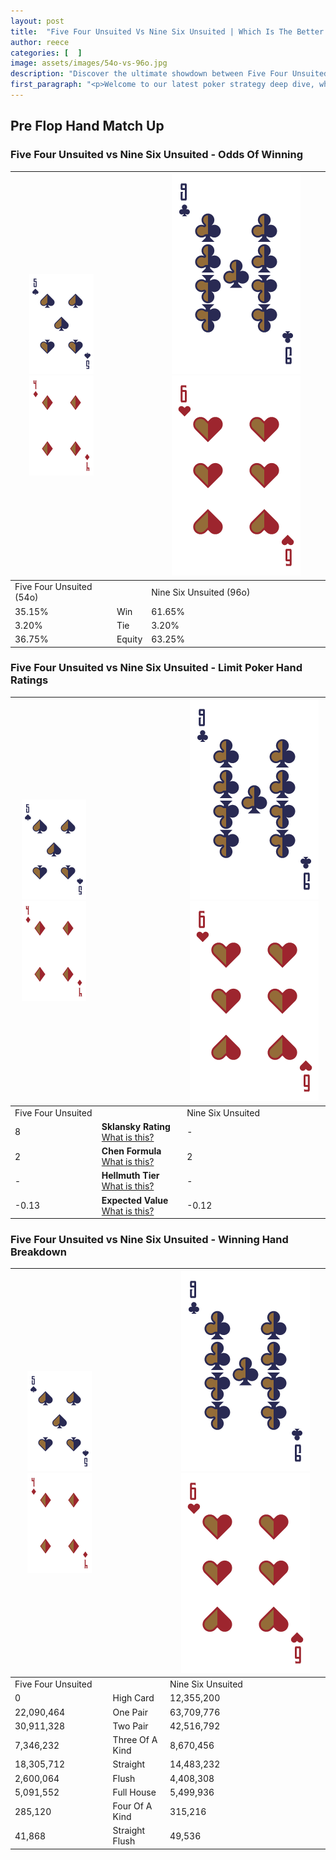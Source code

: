 ```yaml
---
layout: post
title:  "Five Four Unsuited Vs Nine Six Unsuited | Which Is The Better Hand In Poker? A Complete Guide"
author: reece
categories: [  ]
image: assets/images/54o-vs-96o.jpg
description: "Discover the ultimate showdown between Five Four Unsuited and Nine Six Unsuited in poker! Uncover the odds, strategies, and scenarios where one hand triumphs over the other. Get ready to up your poker game with this thrilling analysis."
first_paragraph: "<p>Welcome to our latest poker strategy deep dive, where we're pitting two distinct hands against each other in a high-stakes showdown: Five Four Unsuited vs Nine Six Unsuited.</p><p>In the dynamic world of poker, every decision counts, and knowing which hand holds the upper hand is key to your success at the table.</p><p>In this article, we'll dissect these two hands, explore the scenarios where one dominates the other, and equip you with the knowledge to make strategic choices that can tip the odds in your favor.</p><p>Get ready to unravel the intriguing dynamics of these poker hands and elevate your game to new heights.</p>"
---
```




[comment]: # (sp0)

## Pre Flop Hand Match Up

<div class="table hand-ratings" markdown="1"> 



### Five Four Unsuited vs Nine Six Unsuited - Odds Of Winning


    
| ![image info](assets/images/hand1/5.png) ![image info](assets/images/hand1/4o.png) |  | ![image info](assets/images/hand2/9.png) ![image info](assets/images/hand2/6o.png) |
| -------- | -------- | -------- |
| Five Four Unsuited (54o) |  | Nine Six Unsuited (96o) |
| 35.15% | Win | 61.65% |
| 3.20% | Tie | 3.20% |
| 36.75% | Equity | 63.25% |




[comment]: # (sp1)



### Five Four Unsuited vs Nine Six Unsuited - Limit Poker Hand Ratings


    
| ![image info](assets/images/hand1/5.png) ![image info](assets/images/hand1/4o.png) |  | ![image info](assets/images/hand2/9.png) ![image info](assets/images/hand2/6o.png) |
| -------- | -------- | -------- |
| Five Four Unsuited |  | Nine Six Unsuited |
| 8 | **Sklansky Rating** [What is this?](/sklansky-rating-explained) | - |
| 2 | **Chen Formula** [What is this?](/chen-formula-explained) | 2 |
| - | **Hellmuth Tier** [What is this?](/Hellmuth-tier-explained) | - |
| -0.13 | **Expected Value** [What is this?](/expected-value-explained) | -0.12 |




[comment]: # (sp2)



### Five Four Unsuited vs Nine Six Unsuited - Winning Hand Breakdown


    
| ![image info](assets/images/hand1/5.png) ![image info](assets/images/hand1/4o.png) |  | ![image info](assets/images/hand2/9.png) ![image info](assets/images/hand2/6o.png) |
| -------- | -------- | -------- |
| Five Four Unsuited |  | Nine Six Unsuited |
| 0 | High Card | 12,355,200 |
| 22,090,464 | One Pair | 63,709,776 |
| 30,911,328 | Two Pair | 42,516,792 |
| 7,346,232 | Three Of A Kind | 8,670,456 |
| 18,305,712 | Straight | 14,483,232 |
| 2,600,064 | Flush | 4,408,308 |
| 5,091,552 | Full House | 5,499,936 |
| 285,120 | Four Of A Kind | 315,216 |
| 41,868 | Straight Flush | 49,536 |




[comment]: # (sp3)



</div>

[comment]: # (sp4)



[comment]: # (sp5)

